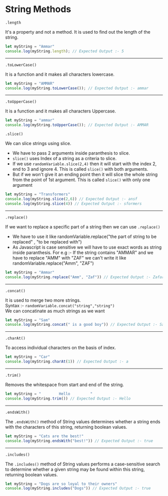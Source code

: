 # String Methods

`.length`

It's a property and not a method. It is used to find out the length of the string.

``` javascript
let myString = "Ammar"
console.log(myString.length); // Expected Output :- 5
```
***

`.toLowerCase()`

It is a function and it makes all characters lowercase.

``` javascript
let myString = "AMMAR"
console.log(myString.toLowerCase()); // Expected Output :- ammar
```
***
`.toUpperCase()`

It is a function and it makes all characters Uppercase.

``` javascript
let myString = "ammar"
console.log(myString.toUpperCase()); // Expected Output :- AMMAR
```
`.slice()`

We can slice strings using slice. 
* We have to pass 2 arguments inside paranthesis to slice.
* `slice()` uses Index of a string as a criteria to slice.
* If we use `randomVariable.slice(2,4)` then it will start with the index 2, end to 3 and ignore 4. This is called `slice()` with both arguments.
* But if we won't give it an ending point then it will slice the whole string from the point of 1st argument. This is called `slice()` with only one argument

``` javascript
let myString = "Transformers"
console.log(myString.slice(2,6)) // Expected Output :- ansf
console.log(myString.slice(4)) // Expected Output :- sformers
```
***
`.replace()`

If we want to replace a specific part of a string then we can use `.replace()`
* We have to use it like randomVariable.replace("the part of string to be replaced" , "to be replaced with")
* As Javascript is case sensitive we will have to use exact words as string inside paranthesis. For e.g :- If the string contains "AMMAR" and we have to replace "AMM" with "ZAF" we can't write it like randomVariable.replace("Amm", "ZAF")

``` javascript
let myString = "Ammar"
console.log(myString.replace("Amm", "Zaf")) // Expected Output :- Zafar
```
***
`.concat()`

It is used to merge two more strings.\
Syntax :- `randomVariable.concat("string","string")`\
We can concatinate as much strings as we want

``` javascript
let myString = "Sam"
console.log(myString.concat(" is a good boy")) // Expected Output :- Sam is a good boy
```
***
`.charAt()`

To access individual characters on the basis of index.

``` javascript
let myString = "Car"
console.log(myString.charAt(1)) // Expected Output :- a
```
***
`.trim()`

Removes the whitespace from start and end of the string.

``` javascript
let myString = "        Hello         "
console.log(myString.trim()) // Expected Output :- Hello
```
***
`.endsWith()`

The `.endsWith()` method of String values determines whether a string ends with the characters of this string, returning boolean values.

``` javascript
let myString = "Cats are the best!"
console.log(myString.endsWith("best!")) // Expected Output :- true
```
***
`.includes()`

The `.includes()` method of String values performs a case-sensitive search to determine whether a given string may be found within this string, returning boolean values.

``` javascript
let myString = "Dogs are so loyal to their owners"
console.log(myString.includes("Dogs")) // Expected Output :- true
```


